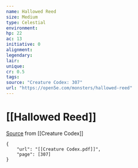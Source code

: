 ```yaml
---
name: Hallowed Reed
size: Medium
type: Celestial
environment: 
hp: 22
ac: 13
initiative: 0
alignment: 
legendary: 
lair: 
unique: 
cr: 0.5
tags: 
source: "Creature Codex: 307"
url: "https://open5e.com/monsters/hallowed-reed"
---
```

# [[Hallowed Reed]]

[Source](zotero://open-pdf/library/items/NTNKJRHG?page=307) from [[Creature Codex]]

```pdf
{
	"url": "[[Creature Codex.pdf]]",
	"page": [307]
}
```

